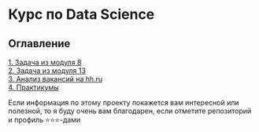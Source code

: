 # Курс по Data Science

## Оглавление  
[1. Задача из модуля 8](/8_Task)    
[2. Задача из модуля 13](/13_Task)  
[3. Анализ вакансий на hh.ru](/1_project)   
[4. Практикумы](/workshop)

Если информация по этому проекту покажется вам интересной или полезной, то я буду очень вам благодарен, если отметите репозиторий и профиль ⭐️⭐️⭐️-дами
